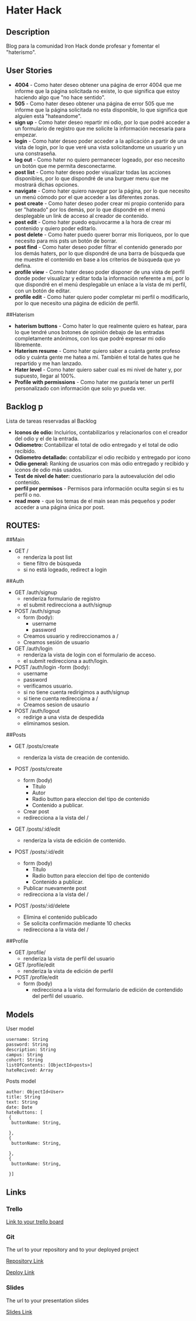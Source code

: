 # Hater Hack

## Description

Blog para la comunidad Iron Hack donde profesar y fomentar el "haterismo".

## User Stories

- **4004** - Como hater deseo obtener una página de error 4004 que me informe que la página solicitada no existe, lo que significa que estoy haciendo algo que "no hace sentido".
- **505** - Como hater deseo obtener una página de error 505 que me informe que la página solicitada no esta disponible, lo que significa que alguien está "hateandome".
- **sign up** - Como hater deseo repartir mi odio, por lo que podré acceder a un formulario de registro que me solicite la información necesaria para empezar.
- **login** - Como hater deseo poder acceder a la aplicación a partir de una vista de login, por lo que veré una vista solicitandome un usuario y un una constraseña.
- **log out** - Como hater no quiero permanecer logeado, por eso necesito un botón que me permita desconectarme.
- **post list** - Como hater deseo poder visualizar todas las acciones disponibles, por lo que dispondré de una burguer menu que me mostrará dichas opciones.
- **navigate** - Como hater quiero navegar por la página, por lo que necesito un menú cómodo por el que acceder a las diferentes zonas. 
- **post create** - Como hater deseo poder crear mi propio contenido para ser "hateado" por los demás, por lo que dispondré en el menú desplegable un link de acceso al creador de contenido.
- **post edit** - Como hater puedo equivocarme a la hora de crear mi contenido y quiero poder editarlo.
- **post delete** - Como hater puedo querer borrar mis lloriqueos, por lo que necesito para mis psts un botón de borrar.
- **post find** - Como hater deseo poder filtrar el contenido generado por los demás haters, por lo que dispondré de una barra de búsqueda que me muestre el contenido en base a los criterios de búsqueda que yo defina.
- **profile view** - Como hater deseo poder disponer de una vista de perfil donde poder visualizar y editar toda la información referente a mí, por lo que dispondré en el menú desplegable un enlace a la vista de mi perfil, con un botón de editar.
- **profile edit** - Como hater quiero poder completar mi perfil o modificarlo, por lo que necesito una página de edición de perfil.

##Haterism
- **haterism buttons** - Como hater lo que realmente quiero es hatear, para lo que tendré unos botones de opinión debajo de las entradas completamente anónimos, con los que podré expresar mi odio libremente.
- **Haterism resume** - Como hater quiero saber a cuánta gente profeso odio y cuánta gente me hatea a mí. También el total de hates que he repartido y me han lanzado.
- **Hater level** - Como hater quiero saber cual es mi nivel de hater y, por supuesto, llegar al 100%.
- **Profile with permissions** - Como hater me gustaría tener un perfil personalizado con información que solo yo pueda ver.

## Backlog p 

 Lista de tareas reservadas al  Backlog

- **Iconos de odio:** Incluirlos, contabilizarlos y relacionarlos con el creador del odio y el de la entrada.
- **Odiometro:** Contabilizar el total de odio entregado y el total de odio recibido.
- **Odiometro detallado:** contabilizar el odio recibido y entregado por icono
- **Odio general:** Ranking de usuarios con más odio entregado y recibido y iconos de odio más usados.
- **Test de nivel de hater:** cuestionario para la autoevalución del odio contenido.
- **perfil por permisos** - Permisos para información oculta según si es tu perfil o no.
- **read more** - que los temas de el main sean más pequeños y poder acceder a una página única por post.

## ROUTES:

##Main
- GET / 
  - renderiza la post list
  - tiene filtro de búsqueda
  - si no está logeado, redirect a login
  
##Auth
- GET /auth/signup
  - renderiza formulario de registro
  - el submit redirecciona a auth/signup
- POST /auth/signup
  - form (body):
    - username
    - password
  - Creamos usuario y redireccionamos a /
  - Creamos sesión de usuario
- GET /auth/login
  - renderiza la vista de login con el formulario de acceso.
  - el submit redirecciona a auth/login.
- POST /auth/login
  -form (body):
   - username
   - password
  - verificamos usuario.
  - si no tiene cuenta redirigimos a auth/signup
  - si tiene cuenta redirecciona a /
  - Creamos sesion de usaurio
- POST /auth/logout
  - redirige a una vista de despedida
  - eliminamos sesion. 
  
##Posts  
- GET /posts/create
  - renderiza la vista de creación de contenido.
- POST /posts/create
  - form (body)
    - Título
    - Autor
    - Radio button para eleccion del tipo de contenido
    - Contenido a publicar.
  - Crear post
  - redirecciona a la vista del /  
  
- GET /posts/:id/edit
  - renderiza la vista de edición de contenido.
- POST /posts/:id/edit
  - form (body)
    - Título
    - Radio button para eleccion del tipo de contenido
    - Contenido a publicar.
  - Publicar nuevamente post
  - redirecciona a la vista del /
- POST /posts/:id/delete
  - Elimina el contenido publicado
  - Se solicita confirmación mediante 10 checks
  - redirecciona a la vista del /
  
##Profile
- GET /profile/
  - renderiza la vista de perfil del usuario
- GET /profile/edit
  - renderiza la vista de edición de perfil
- POST /profile/edit
  - form (body)
    - redirecciona a la vista del formulario de edición de contendido del perfil del usuario.

## Models

User model
 
```
username: String
password: String
description: String
campus: String
cohort: String
listOfContents: [ObjectId<posts>]
hateRecived: Array
```

Posts model

```
author: ObjectId<User>
title: String
text: String
date: Date
hateButtons: [
 {
  buttonName: String,
  
 },
 {
  buttonName: String,
  
 },
 {
  buttonName: String,
  
 }]
``` 

## Links

### Trello

[Link to your trello board](https://trello.com/b/pn3Ukwof/haterhack)

### Git

The url to your repository and to your deployed project

[Repository Link](https://github.com/ibandasca/M02_Hater_Hack/blob/master/README.md)

[Deploy Link](http://heroku.com)

### Slides

The url to your presentation slides

[Slides Link](http://slides.com)
